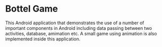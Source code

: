 # Bottel Game

This Android application that demonstrates the use of a number of important components in Android including data passing between two activities, database, amimation etc. A small game using animation is also implemented inside this application.